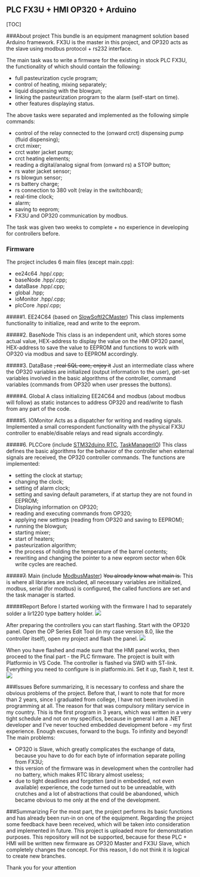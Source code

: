 ## PLC FX3U + HMI OP320 + Arduino


[TOC]

###About project
This bundle is an equipment managment solution based Arduino framework. FX3U is the master in this project, and OP320 acts as the slave using modbus protocol + rs232 interface.

The main task was to write a firmware for the existing in stock PLC FX3U, the functionality of which should contain the following:
- full pasteurization cycle program;
- control of heating, mixing separately;
- liquid dispensing with the blowgun;
- linking the pasteurization program to the alarm (self-start on time).
- other features displaying status.

The above tasks were separated and implemented as the following simple commands:
- control of the relay connected to the (onward crct) dispensing pump (fluid dispensing);
- crct mixer;
- crct water jacket pump;
- crct heating elements;
- reading a digital/analog signal from (onward rs) a STOP button;
- rs water jacket sensor;
- rs blowgun sensor;
- rs battery charge;
- rs connection to 380 volt (relay in the switchboard);
- real-time clock;
- alarm;
- saving to eeprom;
- FX3U and OP320 communication by modbus.

The task was given two weeks to complete + no experience in developing for controllers before.

### Firmware
The project includes 6 main files (except main.cpp):
- ee24c64 .hpp/.cpp;
- baseNode .hpp/.cpp;
- dataBase .hpp/.cpp;
- global .hpp;
- ioMonitor .hpp/.cpp;
- plcCore .hpp/.cpp;

#####1. EE24C64 (based on [SlowSoftI2CMaster](https://github.com/felias-fogg/SlowSoftI2CMaster))
This class implements functionality to initialize, read and write to the eeprom.

#####2. BaseNode
This class is an independent unit, which stores some actual value, HEX-address to display the value on the HMI OP320 panel, HEX-address to save the value to EEPROM and functions to work with OP320 via modbus and save to EEPROM accordingly.

#####3. DataBase <s>, real SQL core, enjoy it</s>
Just an intermediate class where the OP320 variables are initialized (output information to the user), get-set variables involved in the basic algorithms of the controller, command variables (commands from OP320 when user presses the buttons).

#####4. Global
A class initializing EE24C64 and modbus (about modbus will follow) as static instances to address OP320 and read/write to flash from any part of the code.

#####5. IOMonitor
Acts as a dispatcher for writing and reading signals. Implemented a small correspondent functionality with the physical FX3U controller to enable/disable relays and read signals accordingly.

#####6. PLCCore (include [STM32duino RTC](https://github.com/stm32duino/STM32RTC), [TaskManagerIO](https://github.com/davetcc/TaskManagerIO))
This class defines the basic algorithms for the behavior of the controller when external signals are received, the OP320 controller commands. The functions are implemented:
- setting the clock at startup;
- changing the clock;
- setting of alarm clock;
- setting and saving default parameters, if at startup they are not found in EEPROM;
- Displaying information on OP320;
- reading and executing commands from OP320;
- applying new settings (reading from OP320 and saving to EEPROM);
- running the blowgun;
- starting mixer;
- start of heaters;
- pasteurization algorithm;
- the process of holding the temperature of the barrel contents;
- rewriting and changing the pointer to a new eeprom sector when 60k write cycles are reached.

#####<s>7.</s> Main (include [ModbusMaster](https://github.com/4-20ma/ModbusMaster))
<s>You already know what main is.</s> This is where all libraries are included, all necessary variables are initialized, modbus, serial (for modbus) is configured, the called functions are set and the task manager is started.

#####Report
Before I started working with the firmware I had to separately solder a lir1220 type battery holder.
![](https://github.com/Yelgurk/fx3u-m-op320-s-rs232/blob/main/readme_gif/PLC_preparing.gif)

After preparing the controllers you can start flashing.
Start with the OP320 panel. Open the OP Series Edit Tool (in my case version 8.0, like the controller itself), open my project and flash the panel.
![](https://github.com/Yelgurk/fx3u-m-op320-s-rs232/blob/main/readme_gif/OP320_demo.gif)

When you have flashed and made sure that the HMI panel works, then proceed to the final part - the PLC firmware.
The project is built with Platformio in VS Code. The controller is flashed via SWD with ST-link. Everything you need to configure is in platformio.ini. Set it up, flash it, test it.
![](https://github.com/Yelgurk/fx3u-m-op320-s-rs232/blob/main/readme_gif/OP320_PLC.gif)

###Issues
Before summarizing, it is necessary to confess and share the obvious problems of the project.
Before that, I want to note that for more than 2 years, since I graduated from college, I have not been involved in programming at all. The reason for that was compulsory military service in my country. This is the first program in 3 years, which was written in a very tight schedule and not on my specifics, because in general I am a .NET developer and I've never touched embedded development before - my first experience.
Enough excuses, forward to the bugs. To infinity and beyond!
The main problems:
- OP320 is Slave, which greatly complicates the exchange of data, because you have to do for each byte of information separate polling from FX3U;
- this version of the firmware was in development when the controller had no battery, which makes RTC library almost useless;
- due to tight deadlines and forgotten (and in embedded, not even available) experience, the code turned out to be unreadable, with crutches and a lot of abstractions that could be abandoned, which became obvious to me only at the end of the development.

###Summarizing
For the most part, the project performs its basic functions and has already been run-in on one of the equipment. Regarding the project some feedback have been received, which will be taken into consideration and implemented in future. This project is uploaded more for demonstration purposes.
This repository will not be supported, because for these PLC + HMI will be written new firmware as OP320 Master and FX3U Slave, which completely changes the concept. For this reason, I do not think it is logical to create new branches.

Thank you for your attention